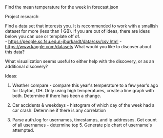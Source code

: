 

Find the mean temperature for the week in forecast.json





Project research:

Find a data set that interests you. It is recommended to work with a smallish dataset for more (less than 1 GB).  If you are out of ideas, there are ideas below you can use or template off of.  
    - https://people.sc.fsu.edu/~jburkardt/data/csv/csv.html
    - https://www.kaggle.com/datasets 
What would you like to discover about this data?

What visualization seems useful to either help with the discovery, or as an additional discovery?

Ideas:

1. Weather compare - compare this year's temperature to a few year's ago for Dayton, OH.  Only using high temperatures, create a line graph with both. Determine if there has been a change. 

2. Car accidents & weekdays - histogram of which day of the week had a car crash.  Determine if there is any correlation

3. Parse auth.log for usernames, timestamps, and ip addresses.  Get count of all usernames - determine top 5. Generate pie chart of username's attempted.  
